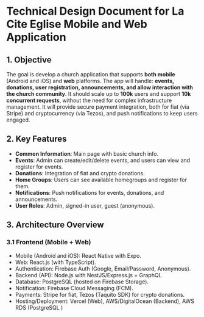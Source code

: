 # Technical Design Document for La Cite Eglise Mobile and Web Application

## 1. Objective
The goal is develop a church application that supports **both mobile** (Android and iOS) and **web** platforms. The app will handle: **events, donations, user registration, announcements, and allow interaction with the church community**. It should scale up to **100k** users and support **10k concurrent requests**, without the need for complex infrastructure management. It will provide secure payment integration, both for fiat (via Stripe) and cryptocurrency (via Tezos), and push notifications to keep users engaged.

## 2. Key Features
- **Common Information**: Main page with basic church info.
- **Events**: Admin can create/edit/delete events, and users can view and register for events.
- **Donations**: Integration of fiat and crypto donations.
- **Home Groups**: Users can see available homegroups and register for them.
- **Notifications**: Push notifications for events, donations, and announcements.
- **User Roles**: Admin, signed-in user, guest (anonymous).

## 3. Architecture Overview
### 3.1 Frontend (Mobile + Web)
- Mobile (Android and iOS): React Native with Expo.
- Web: React.js (with TypeScript).
- Authentication: Firebase Auth (Google, Email/Password, Anonymous).
- Backend (API): Node.js with NestJS/Express.js + GraphQL
- Database: PostgreSQL (hosted on Firebase Storage).
- Notification: Firebase Cloud Messaging (FCM).
- Payments: Stripe for fiat, Tezos (Taquito SDK) for crypto donations.
- Hosting/Deployment: Vercel (Web), AWS/DigitalOcean (Backend), AWS RDS (PostgreSQL
)